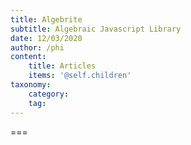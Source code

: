 ```yaml
---
title: Algebrite
subtitle: Algebraic Javascript Library
date: 12/03/2020
author: /phi
content:
    title: Articles
    items: '@self.children'
taxonomy:
    category: 
    tag: 
---
```




===


